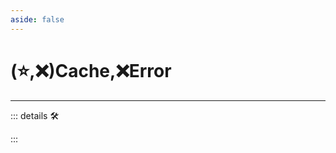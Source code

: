 ```yaml
---
aside: false
---
```

# (⭐,❌)<labor>Cache</labor>,❌<error>Error</error>

---

<!-- =================================================== -->
<!-- =================================================== -->
<!-- =================================================== -->
<!-- =================================================== -->
<!-- =================================================== -->
::: details 🛠

:::
